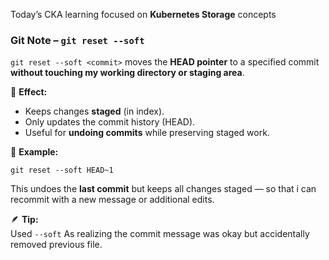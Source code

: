 
Today’s CKA learning focused on **Kubernetes Storage** concepts

### **Git Note – `git reset --soft`**

`git reset --soft <commit>` moves the **HEAD pointer** to a specified commit **without touching my working directory or staging area**.

🔹 **Effect:**

- Keeps changes **staged** (in index).
- Only updates the commit history (HEAD).
- Useful for **undoing commits** while preserving staged work.

🧭 **Example:**

`git reset --soft HEAD~1`

This undoes the **last commit** but keeps all changes staged — so that i can recommit with a new message or additional edits.

🪶 **Tip:**  
Used `--soft` As realizing the commit message was okay but accidentally removed previous file.

